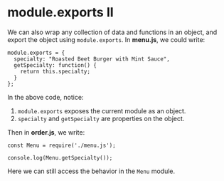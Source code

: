 # module.exports II

We can also wrap any collection of data and functions in an object, and export the object using `module.exports`. In **menu.js**, we could write:

```
module.exports = {
  specialty: "Roasted Beet Burger with Mint Sauce",
  getSpecialty: function() {
    return this.specialty;
  } 
}; 
```

In the above code, notice:

1. `module.exports` exposes the current module as an object.
2. `specialty` and `getSpecialty` are properties on the object.

Then in **order.js**, we write:

```
const Menu = require('./menu.js');

console.log(Menu.getSpecialty());
```

Here we can still access the behavior in the `Menu` module.